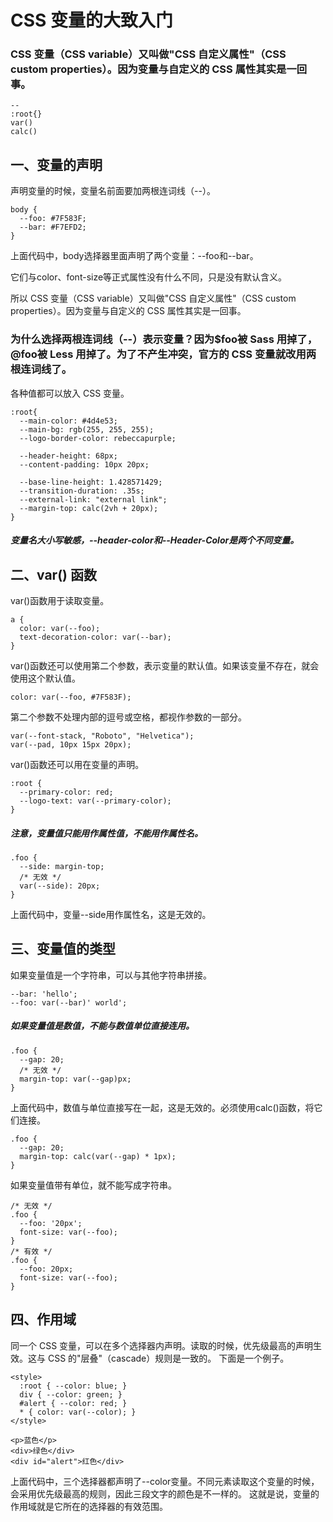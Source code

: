 # CSS 变量的大致入门

### CSS 变量（CSS variable）又叫做"CSS 自定义属性"（CSS custom properties）。因为变量与自定义的 CSS 属性其实是一回事。

```
--
:root{}
var()
calc()
```

## 一、变量的声明
声明变量的时候，变量名前面要加两根连词线（--）。

```
body {
  --foo: #7F583F;
  --bar: #F7EFD2;
}
```

上面代码中，body选择器里面声明了两个变量：--foo和--bar。

它们与color、font-size等正式属性没有什么不同，只是没有默认含义。

所以 CSS 变量（CSS variable）又叫做"CSS 自定义属性"（CSS custom properties）。因为变量与自定义的 CSS 属性其实是一回事。

### 为什么选择两根连词线（--）表示变量？因为$foo被 Sass 用掉了，@foo被 Less 用掉了。为了不产生冲突，官方的 CSS 变量就改用两根连词线了。

各种值都可以放入 CSS 变量。

```
:root{
  --main-color: #4d4e53;
  --main-bg: rgb(255, 255, 255);
  --logo-border-color: rebeccapurple;

  --header-height: 68px;
  --content-padding: 10px 20px;

  --base-line-height: 1.428571429;
  --transition-duration: .35s;
  --external-link: "external link";
  --margin-top: calc(2vh + 20px);
}
```

##### 变量名大小写敏感，--header-color和--Header-Color是两个不同变量。

## 二、var() 函数
var()函数用于读取变量。

```
a {
  color: var(--foo);
  text-decoration-color: var(--bar);
}
```
var()函数还可以使用第二个参数，表示变量的默认值。如果该变量不存在，就会使用这个默认值。
```
color: var(--foo, #7F583F);
```
第二个参数不处理内部的逗号或空格，都视作参数的一部分。
```
var(--font-stack, "Roboto", "Helvetica");
var(--pad, 10px 15px 20px);
```
var()函数还可以用在变量的声明。
```
:root {
  --primary-color: red;
  --logo-text: var(--primary-color);
}
```
##### 注意，变量值只能用作属性值，不能用作属性名。
```
.foo {
  --side: margin-top;
  /* 无效 */
  var(--side): 20px;
}
```
上面代码中，变量--side用作属性名，这是无效的。

## 三、变量值的类型
如果变量值是一个字符串，可以与其他字符串拼接。
```
--bar: 'hello';
--foo: var(--bar)' world';
```

##### 如果变量值是数值，不能与数值单位直接连用。
```
.foo {
  --gap: 20;
  /* 无效 */
  margin-top: var(--gap)px;
}
```
上面代码中，数值与单位直接写在一起，这是无效的。必须使用calc()函数，将它们连接。
```
.foo {
  --gap: 20;
  margin-top: calc(var(--gap) * 1px);
}
```
如果变量值带有单位，就不能写成字符串。
```
/* 无效 */
.foo {
  --foo: '20px';
  font-size: var(--foo);
}
/* 有效 */
.foo {
  --foo: 20px;
  font-size: var(--foo);
}
```
## 四、作用域
同一个 CSS 变量，可以在多个选择器内声明。读取的时候，优先级最高的声明生效。这与 CSS 的"层叠"（cascade）规则是一致的。
下面是一个例子。
```
<style>
  :root { --color: blue; }
  div { --color: green; }
  #alert { --color: red; }
  * { color: var(--color); }
</style>

<p>蓝色</p>
<div>绿色</div>
<div id="alert">红色</div>
```
上面代码中，三个选择器都声明了--color变量。不同元素读取这个变量的时候，会采用优先级最高的规则，因此三段文字的颜色是不一样的。
这就是说，变量的作用域就是它所在的选择器的有效范围。


